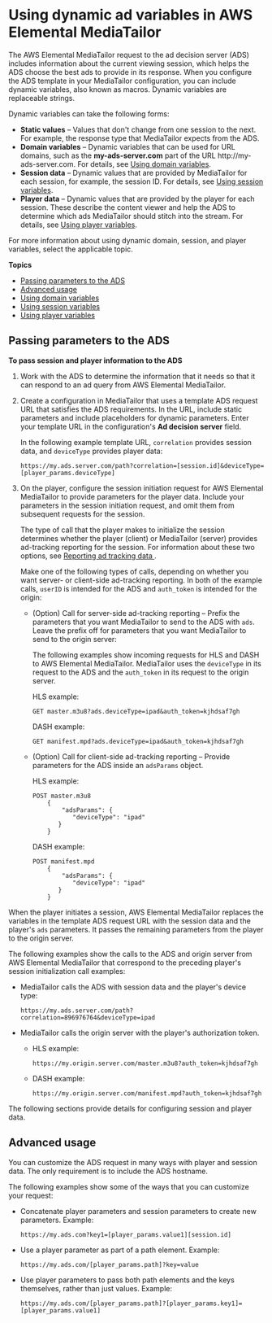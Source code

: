 # Using dynamic ad variables in AWS Elemental MediaTailor<a name="variables"></a>

The AWS Elemental MediaTailor request to the ad decision server \(ADS\) includes information about the current viewing session, which helps the ADS choose the best ads to provide in its response\. When you configure the ADS template in your MediaTailor configuration, you can include dynamic variables, also known as macros\. Dynamic variables are replaceable strings\.

Dynamic variables can take the following forms:
+ **Static values** – Values that don't change from one session to the next\. For example, the response type that MediaTailor expects from the ADS\.
+ **Domain variables** – Dynamic variables that can be used for URL domains, such as the **my\-ads\-server\.com** part of the URL http://my\-ads\-server\.com\. For details, see [Using domain variables](variables-domains.md)\.
+ **Session data** – Dynamic values that are provided by MediaTailor for each session, for example, the session ID\. For details, see [Using session variables](variables-session.md)\. 
+ **Player data** – Dynamic values that are provided by the player for each session\. These describe the content viewer and help the ADS to determine which ads MediaTailor should stitch into the stream\. For details, see [Using player variables](variables-player.md)\.

 For more information about using dynamic domain, session, and player variables, select the applicable topic\. 

**Topics**
+ [Passing parameters to the ADS](#passing-paramters-to-the-ads)
+ [Advanced usage](#variables-advanced-usage)
+ [Using domain variables](variables-domains.md)
+ [Using session variables](variables-session.md)
+ [Using player variables](variables-player.md)

## Passing parameters to the ADS<a name="passing-paramters-to-the-ads"></a>

**To pass session and player information to the ADS**

1. Work with the ADS to determine the information that it needs so that it can respond to an ad query from AWS Elemental MediaTailor\.

1. Create a configuration in MediaTailor that uses a template ADS request URL that satisfies the ADS requirements\. In the URL, include static parameters and include placeholders for dynamic parameters\. Enter your template URL in the configuration's **Ad decision server** field\. 

   In the following example template URL, `correlation` provides session data, and `deviceType` provides player data:

   ```
   https://my.ads.server.com/path?correlation=[session.id]&deviceType=[player_params.deviceType]
   ```

1. On the player, configure the session initiation request for AWS Elemental MediaTailor to provide parameters for the player data\. Include your parameters in the session initiation request, and omit them from subsequent requests for the session\. 

   The type of call that the player makes to initialize the session determines whether the player \(client\) or MediaTailor \(server\) provides ad\-tracking reporting for the session\. For information about these two options, see [Reporting ad tracking data ](ad-reporting.md)\. 

   Make one of the following types of calls, depending on whether you want server\- or client\-side ad\-tracking reporting\. In both of the example calls, `userID` is intended for the ADS and `auth_token` is intended for the origin:
   + \(Option\) Call for server\-side ad\-tracking reporting – Prefix the parameters that you want MediaTailor to send to the ADS with `ads`\. Leave the prefix off for parameters that you want MediaTailor to send to the origin server: 

     The following examples show incoming requests for HLS and DASH to AWS Elemental MediaTailor\. MediaTailor uses the `deviceType` in its request to the ADS and the `auth_token` in its request to the origin server\. 

     HLS example:

     ```
     GET master.m3u8?ads.deviceType=ipad&auth_token=kjhdsaf7gh
     ```

     DASH example:

     ```
     GET manifest.mpd?ads.deviceType=ipad&auth_token=kjhdsaf7gh
     ```
   + \(Option\) Call for client\-side ad\-tracking reporting – Provide parameters for the ADS inside an `adsParams` object\.

     HLS example:

     ```
     POST master.m3u8
         {
             "adsParams": {
                "deviceType": "ipad"
            }
         }
     ```

     DASH example:

     ```
     POST manifest.mpd
         {
             "adsParams": {
                "deviceType": "ipad"
            }
         }
     ```

When the player initiates a session, AWS Elemental MediaTailor replaces the variables in the template ADS request URL with the session data and the player's `ads` parameters\. It passes the remaining parameters from the player to the origin server\.

The following examples show the calls to the ADS and origin server from AWS Elemental MediaTailor that correspond to the preceding player's session initialization call examples: 
+ MediaTailor calls the ADS with session data and the player's device type: 

  ```
  https://my.ads.server.com/path?correlation=896976764&deviceType=ipad
  ```
+ MediaTailor calls the origin server with the player's authorization token\.
  + HLS example:

    ```
    https://my.origin.server.com/master.m3u8?auth_token=kjhdsaf7gh
    ```
  + DASH example:

    ```
    https://my.origin.server.com/manifest.mpd?auth_token=kjhdsaf7gh
    ```

The following sections provide details for configuring session and player data\.

## Advanced usage<a name="variables-advanced-usage"></a>

You can customize the ADS request in many ways with player and session data\. The only requirement is to include the ADS hostname\.

The following examples show some of the ways that you can customize your request:
+ Concatenate player parameters and session parameters to create new parameters\. Example: 

  ```
  https://my.ads.com?key1=[player_params.value1][session.id]
  ```
+ Use a player parameter as part of a path element\. Example:

  ```
  https://my.ads.com/[player_params.path]?key=value
  ```
+ Use player parameters to pass both path elements and the keys themselves, rather than just values\. Example: 

  ```
  https://my.ads.com/[player_params.path]?[player_params.key1]=[player_params.value1]
  ```